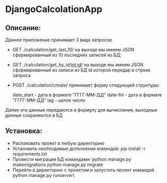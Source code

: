 # DjangoCalcolationApp

## Описание:
Данное приложение принимает 3 вида запросов
  - GET ./calculation/get_last_10/ на выходе мы имеем JSON сформированный из 10 последних записей из БД;
  - GET ./calculation/get_by_id/<int:id>/ на выходе мы имеем JSON сформированный из записи из БД id которой передар в строке запроса
  - POST ./calculation/create/ принимает форму следующей структуры:
  
    date_start - дата в формате "ГГГГ-ММ-ДД"
    date-fin - дата в формате "ГГГГ-ММ-ДД"
    lag - целое число
    
   Далее эти данные передаются в формулу для вычисления, выходные данные сохраняются в БД
    
## Установка:
  - Распаковать проект в любую директорию
  - Установить необходимые дополнения командой: pip install -r requirements.txt
  - Провести миграции БД командами: python manage.py makemigrations
                                    python manage.py migrate
  - Перейти в директорию с проектом и запустить проект командой python manage.py runserver\
  
